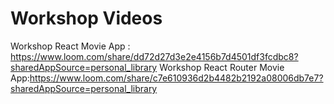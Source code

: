 # Workshop Videos 
Workshop React Movie App : https://www.loom.com/share/dd72d27d3e2e4156b7d4501df3fcdbc8?sharedAppSource=personal_library
Workshop React Router Movie App:https://www.loom.com/share/c7e610936d2b4482b2192a08006db7e7?sharedAppSource=personal_library
